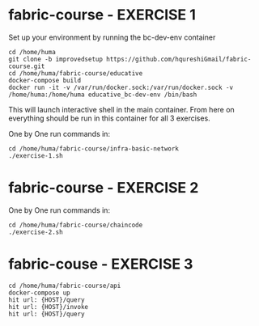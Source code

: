 


# fabric-course  - EXERCISE 1
Set up your environment by running the bc-dev-env container
```
cd /home/huma
git clone -b improvedsetup https://github.com/hqureshiGmail/fabric-course.git
cd /home/huma/fabric-course/educative
docker-compose build
docker run -it -v /var/run/docker.sock:/var/run/docker.sock -v /home/huma:/home/huma educative_bc-dev-env /bin/bash
```
This will launch interactive shell in the main container. From here on everything should be run in this container for all 3 exercises.

One by One run commands in:
```
cd /home/huma/fabric-course/infra-basic-network
./exercise-1.sh
```

# fabric-course  - EXERCISE 2

One by One run commands in:
```
cd /home/huma/fabric-course/chaincode
./exercise-2.sh
```

# fabric-couse - EXERCISE 3
```
cd /home/huma/fabric-course/api
docker-compose up
hit url: {HOST}/query
hit url: {HOST}/invoke
hit url: {HOST}/query
```
